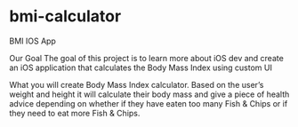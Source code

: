 # bmi-calculator
BMI IOS App

Our Goal
The goal of this project is to learn more about iOS dev and create an iOS application that calculates the Body Mass Index using custom UI

What you will create
Body Mass Index calculator. Based on the user’s weight and height it will calculate their body mass and give a piece of health advice depending on whether if they have eaten too many Fish & Chips or if they need to eat more Fish & Chips.

